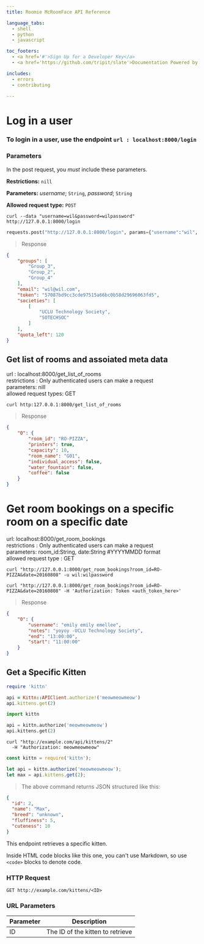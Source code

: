 ```yaml
---
title: Roomie McRoomFace API Reference

language_tabs:
  - shell
  - python
  - javascript

toc_footers:
  - <a href='#'>Sign Up for a Developer Key</a>
  - <a href='https://github.com/tripit/slate'>Documentation Powered by Slate</a>

includes:
  - errors
  - contributing

---
```


# Log in a user

### To login in a user, use the endpoint `url : localhost:8000/login`

### Parameters  

In the post request, you _must_ include these parameters. 

**Restrictions:** `nill`

**Parameters:** _username_; `String`, _password_; `String`

**Allowed request type:** `POST`


```shell
curl --data "username=wil&password=wilpassword" http://127.0.0.1:8000/login
```

```python
requests.post("http://127.0.0.1:8000/login", params={"username":"wil", "password":"wilpassword"})
```

> Response

```json
{
    "groups": [
        "Group_3",
        "Group_2",
        "Group_4"
    ],
    "email": "wil@wil.com",
    "token": "57087bd9cc3cde97515a66bc0b58d29696063fd5",
    "societies": [
        [
            "UCLU Technology Society",
            "SOTECHSOC"
        ]
    ],
    "quota_left": 120
}
```
## Get list of rooms and assoiated meta data

url : localhost:8000/get_list_of_rooms  
restrictions : Only authenticated users can make a request  
parameters: nill  
allowed request types: GET  

```shell
curl http:127.0.0.1:8000/get_list_of_rooms
```

> Response

```json
{
    "0": {
        "room_id": "RO-PIZZA",
        "printers": true,
        "capacity": 10,
        "room_name": "G01",
        "individual_access": false,
        "water_fountain": false,
        "coffee": false
    }
}
```

# Get room bookings on a specific room on a specific date

url: localhost:8000/get_room_bookings  
restrictions : Only authenticated users can make a request  
parameters: room_id:String, date:String #YYYYMMDD format  
allowed request type : GET  

```shell
curl "http://127.0.0.1:8000/get_room_bookings?room_id=RO-PIZZA&date=20160808" -u wil:wilpassword

curl "http://127.0.0.1:8000/get_room_bookings?room_id=RO-PIZZA&date=20160808" -H 'Authorization: Token <auth_token_here>'
```


> Response

```json
{
    "0": {
        "username": "emily emily emellee",
        "notes": "yoyoy -UCLU Technology Society",
        "end": "13:00:00",
        "start": "11:00:00"
    }
}
```



## Get a Specific Kitten

```ruby
require 'kittn'

api = Kittn::APIClient.authorize!('meowmeowmeow')
api.kittens.get(2)
```

```python
import kittn

api = kittn.authorize('meowmeowmeow')
api.kittens.get(2)
```

```shell
curl "http://example.com/api/kittens/2"
  -H "Authorization: meowmeowmeow"
```

```javascript
const kittn = require('kittn');

let api = kittn.authorize('meowmeowmeow');
let max = api.kittens.get(2);
```

> The above command returns JSON structured like this:

```json
{
  "id": 2,
  "name": "Max",
  "breed": "unknown",
  "fluffiness": 5,
  "cuteness": 10
}
```

This endpoint retrieves a specific kitten.

<aside class="warning">Inside HTML code blocks like this one, you can't use Markdown, so use <code>&lt;code&gt;</code> blocks to denote code.</aside>

### HTTP Request

`GET http://example.com/kittens/<ID>`

### URL Parameters

Parameter | Description
--------- | -----------
ID | The ID of the kitten to retrieve
